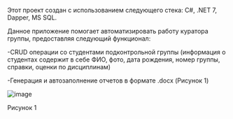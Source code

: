 Этот проект создан с использованием следующего стека: C#, .NET 7, Dapper, MS SQL.

Данное приложение помогает автоматизировать работу куратора группы, предоставляя следующий функционал: 

-CRUD операции со студентами подконтрольной группы (информация о студентах содержит в себе ФИО, фото, дата рождения, номер группы, справки, оценки по дисциплинам)

-Генерация и автозаполнение отчетов в формате .docx (Рисунок 1)

![image](https://github.com/RomanEger/CuratorWpfApp/assets/88767017/c0022cbb-01ef-4230-bb34-b2e2eee4faf4)

Рисунок 1
